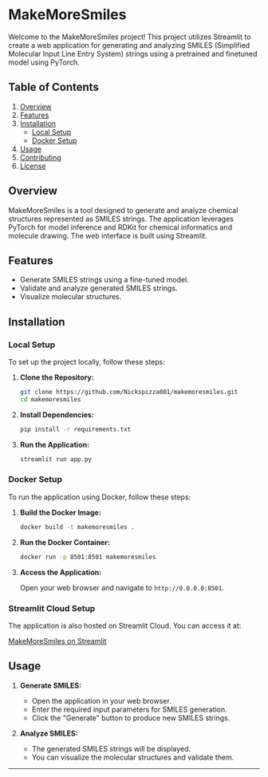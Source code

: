 
# MakeMoreSmiles

Welcome to the MakeMoreSmiles project! This project utilizes Streamlit to create a web application for generating and analyzing SMILES (Simplified Molecular Input Line Entry System) strings using a pretrained and finetuned model using PyTorch.

## Table of Contents

1. [Overview](#overview)
2. [Features](#features)
3. [Installation](#installation)
   - [Local Setup](#local-setup)
   - [Docker Setup](#docker-setup)
4. [Usage](#usage)
5. [Contributing](#contributing)
6. [License](#license)

## Overview

MakeMoreSmiles is a tool designed to generate and analyze chemical structures represented as SMILES strings. The application leverages PyTorch for model inference and RDKit for chemical informatics and molecule drawing. The web interface is built using Streamlit.

## Features

- Generate SMILES strings using a fine-tuned model.
- Validate and analyze generated SMILES strings.
- Visualize molecular structures.

## Installation

### Local Setup

To set up the project locally, follow these steps:

1. **Clone the Repository:**

   ```sh
   git clone https://github.com/Nickspizza001/makemoresmiles.git
   cd makemoresmiles

   ```


2. **Install Dependencies:**

   ```sh
   pip install -r requirements.txt
   ```

3. **Run the Application:**

   ```sh
   streamlit run app.py
   ```

### Docker Setup

To run the application using Docker, follow these steps:

1. **Build the Docker Image:**

   ```sh
   docker build -t makemoresmiles .
   ```

2. **Run the Docker Container:**

   ```sh
   docker run -p 8501:8501 makemoresmiles
   ```

3. **Access the Application:**

   Open your web browser and navigate to `http://0.0.0.0:8501`.

### Streamlit Cloud Setup

The application is also hosted on Streamlit Cloud. You can access it at:

[MakeMoreSmiles on Streamlit](https://makemoresmiles.streamlit.app/)

## Usage

1. **Generate SMILES:**

   - Open the application in your web browser.
   - Enter the required input parameters for SMILES generation.
   - Click the "Generate" button to produce new SMILES strings.

2. **Analyze SMILES:**

   - The generated SMILES strings will be displayed.
   - You can visualize the molecular structures and validate them.



---
